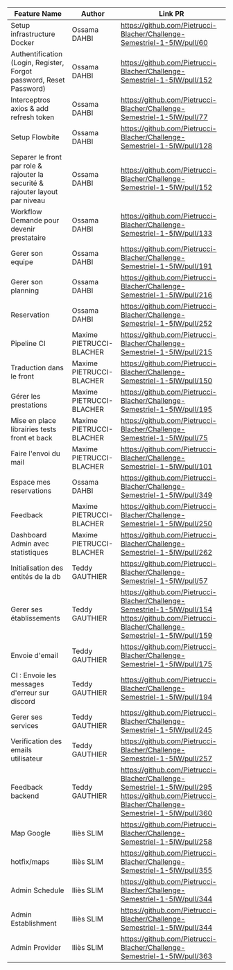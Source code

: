 | Feature Name                                                                  | Author                   | Link PR                                                                                                                                           |
|-------------------------------------------------------------------------------|--------------------------|---------------------------------------------------------------------------------------------------------------------------------------------------|
| Setup infrastructure Docker                                                   | Ossama DAHBI             | https://github.com/Pietrucci-Blacher/Challenge-Semestriel-1-5IW/pull/60                                                                           |
| Authentification (Login, Register, Forgot password, Reset Password)           | Ossama DAHBI             | https://github.com/Pietrucci-Blacher/Challenge-Semestriel-1-5IW/pull/152                                                                          |
| Interceptros axios & add refresh token                                        | Ossama DAHBI             | https://github.com/Pietrucci-Blacher/Challenge-Semestriel-1-5IW/pull/77                                                                           |
| Setup Flowbite                                                                | Ossama DAHBI             | https://github.com/Pietrucci-Blacher/Challenge-Semestriel-1-5IW/pull/128                                                                          |
| Separer le front par role & rajouter la securité & rajouter layout par niveau | Ossama DAHBI             | https://github.com/Pietrucci-Blacher/Challenge-Semestriel-1-5IW/pull/152                                                                          |
| Workflow Demande pour devenir prestataire                                     | Ossama DAHBI             | https://github.com/Pietrucci-Blacher/Challenge-Semestriel-1-5IW/pull/133                                                                          |
| Gerer son equipe                                                              | Ossama DAHBI             | https://github.com/Pietrucci-Blacher/Challenge-Semestriel-1-5IW/pull/191                                                                          |
| Gerer son planning                                                            | Ossama DAHBI             | https://github.com/Pietrucci-Blacher/Challenge-Semestriel-1-5IW/pull/216                                                                          |
| Reservation                                                                   | Ossama DAHBI             | https://github.com/Pietrucci-Blacher/Challenge-Semestriel-1-5IW/pull/252                                                                          |
| Pipeline CI                                                                   | Maxime PIETRUCCI-BLACHER | https://github.com/Pietrucci-Blacher/Challenge-Semestriel-1-5IW/pull/215                                                                          |
| Traduction dans le front                                                      | Maxime PIETRUCCI-BLACHER | https://github.com/Pietrucci-Blacher/Challenge-Semestriel-1-5IW/pull/150                                                                          |
| Gérer les prestations                                                         | Maxime PIETRUCCI-BLACHER | https://github.com/Pietrucci-Blacher/Challenge-Semestriel-1-5IW/pull/195                                                                          |
| Mise en place librairies tests front et back                                  | Maxime PIETRUCCI-BLACHER | https://github.com/Pietrucci-Blacher/Challenge-Semestriel-1-5IW/pull/75                                                                           |
| Faire l'envoi du mail                                                         | Maxime PIETRUCCI-BLACHER | https://github.com/Pietrucci-Blacher/Challenge-Semestriel-1-5IW/pull/101                                                                          |
| Espace mes reservations                                                       | Ossama DAHBI             | https://github.com/Pietrucci-Blacher/Challenge-Semestriel-1-5IW/pull/349                                                                          |
| Feedback                                                                      | Maxime PIETRUCCI-BLACHER | https://github.com/Pietrucci-Blacher/Challenge-Semestriel-1-5IW/pull/250                                                                          |
| Dashboard Admin avec statistiques                                             | Maxime PIETRUCCI-BLACHER | https://github.com/Pietrucci-Blacher/Challenge-Semestriel-1-5IW/pull/262                                                                          |
| Initialisation des entités de la db                                           | Teddy GAUTHIER           | https://github.com/Pietrucci-Blacher/Challenge-Semestriel-1-5IW/pull/57                                                                           |
| Gerer ses établissements                                                      | Teddy GAUTHIER           | https://github.com/Pietrucci-Blacher/Challenge-Semestriel-1-5IW/pull/154 https://github.com/Pietrucci-Blacher/Challenge-Semestriel-1-5IW/pull/159 |
| Envoie d'email                                                                | Teddy GAUTHIER           | https://github.com/Pietrucci-Blacher/Challenge-Semestriel-1-5IW/pull/175                                                                          |
| CI : Envoie les messages d'erreur sur discord                                 | Teddy GAUTHIER           | https://github.com/Pietrucci-Blacher/Challenge-Semestriel-1-5IW/pull/194                                                                          |
| Gerer ses services                                                            | Teddy GAUTHIER           | https://github.com/Pietrucci-Blacher/Challenge-Semestriel-1-5IW/pull/245                                                                          |
| Verification des emails utilisateur                                           | Teddy GAUTHIER           | https://github.com/Pietrucci-Blacher/Challenge-Semestriel-1-5IW/pull/257                                                                          |
| Feedback backend                                                              | Teddy GAUTHIER           | https://github.com/Pietrucci-Blacher/Challenge-Semestriel-1-5IW/pull/295 https://github.com/Pietrucci-Blacher/Challenge-Semestriel-1-5IW/pull/360 |
| Map Google                                                                    | Iliès SLIM               | https://github.com/Pietrucci-Blacher/Challenge-Semestriel-1-5IW/pull/258 |
| hotfix/maps                                                                   | Iliès SLIM               | https://github.com/Pietrucci-Blacher/Challenge-Semestriel-1-5IW/pull/355 |
| Admin Schedule                                                                | Iliès SLIM               | https://github.com/Pietrucci-Blacher/Challenge-Semestriel-1-5IW/pull/344 |
| Admin Establishment                                                           | Iliès SLIM               | https://github.com/Pietrucci-Blacher/Challenge-Semestriel-1-5IW/pull/344 |
| Admin Provider                                                                | Iliès SLIM               | https://github.com/Pietrucci-Blacher/Challenge-Semestriel-1-5IW/pull/363 |